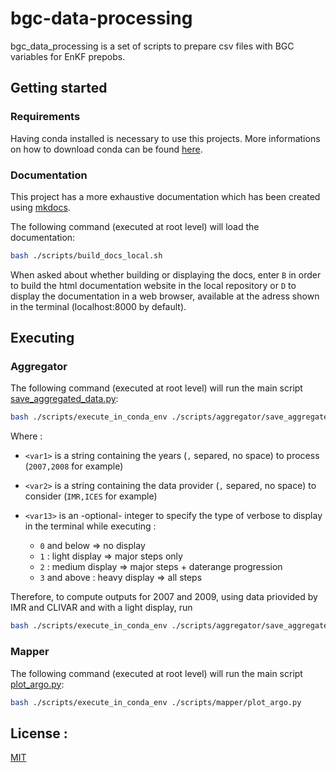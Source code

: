 # bgc-data-processing

bgc_data_processing is a set of scripts to prepare csv files with BGC variables for EnKF prepobs.

## Getting started

### Requirements

Having conda installed is necessary to use this projects.
More informations on how to download conda can be found [here](https://conda.io/projects/conda/en/latest/user-guide/install/index.html).

### Documentation

This project has a more exhaustive documentation which has been created using [mkdocs](https://www.mkdocs.org/).

The following command (executed at root level) will load the documentation:

``` bash
bash ./scripts/build_docs_local.sh
```

When asked about whether building or displaying the docs, enter `B` in order to build the html documentation website in the local repository or `D` to display the documentation in a web browser, available at the adress shown in the terminal (localhost:8000 by default).

## Executing

### Aggregator

The following command (executed at root level) will run the main script [save_aggregated_data.py](/scripts/aggregator/save_aggregated_data.py):

``` bash
bash ./scripts/execute_in_conda_env ./scripts/aggregator/save_aggregated_data.py <var1> <var2> <var3>
```

Where :
* `<var1>` is a string containing the years (`,` separed, no space) to process (`2007,2008` for example)

* `<var2>` is a string containing the data provider (`,` separed, no space) to consider (`IMR,ICES` for example)

* `<var13>` is an -optional- integer to specify the type of verbose to display in the terminal while executing : 

    * `0` and below => no display
    * `1` : light display => major steps only
    * `2` : medium display =>  major steps + daterange progression
    * `3` and above : heavy display => all steps

Therefore, to compute outputs for 2007 and 2009, using data priovided by IMR and CLIVAR and with a light display, run 

``` bash
bash ./scripts/execute_in_conda_env ./scripts/aggregator/save_aggregated_data.py "2007,2009" "IMR,CLIVAR" 1
```

### Mapper

The following command (executed at root level) will run the main script [plot_argo.py](/scripts/mapper/plot_argo.py):

``` bash
bash ./scripts/execute_in_conda_env ./scripts/mapper/plot_argo.py
```

## License :

[MIT](https://choosealicense.com/licenses/mit/)
